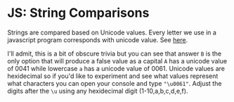 # JS: String Comparisons

Strings are compared based on Unicode values. Every letter we use in a javascript program corresponds with unicode value. See [here](http://unicode-table.com/en/#basic-latin).

I'll admit, this is a bit of obscure trivia but you can see that answer `B` is the only option that will produce a false value as a capital `A` has a unicode value of 0041 while lowercase `a` has a unicode value of 0061. Unicode values are hexidecimal so if you'd like to experiment and see what values represent what characters you can open your console and type `"\u0061"`. Adjust the digits after the `\u` using any hexidecimal digit (1-10,a,b,c,d,e,f).
